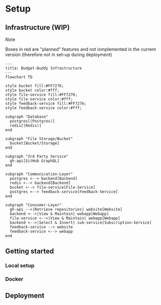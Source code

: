 # Setup

## Infrastructure (WIP)

> [!NOTE]
> Boxes in red are "planned" features and not iomplemented in the current version (therefore not in set-up during deployment)

```mermaid
---
title: Budget-Buddy Infrastructure
---
flowchart TD

style bucket fill:#FF7276;
style bucket color:#fff;
style file-service fill:#FF7276;
style file-service color:#fff;
style feedback-service fill:#FF7276;
style feedback-service color:#fff;

subgraph "Database"
  postgres[(Postgres)]
  redis[(Redis)]
end

subgraph "File Storage/Bucket"
  bucket[Bucket/Storage]
end

subgraph "3rd Party Service"
  gh-api[GitHub GraphQL]
end

subgraph "Communication-Layer"
  postgres <--> backend[Backend]
  redis <--> backend[Backend]
  bucket <--> file-service[File-Service]
  postgres <--> feedback-service[Feedback-Service]
end

subgraph "Conusmer-Layer"
  gh-api -->|Retrieve repositories| website[Website]
  backend <-->|View & Maintain| webapp[Webapp]
  file-service <-->|View & Maintain| webapp[Webapp]
  backend <-->|Select & Insert| sub-service[Subscription-Service]
  feedback-service --> website
  feedback-service <--> webapp
end
```

## Getting started

### Local setup

### Docker

## Deployment
